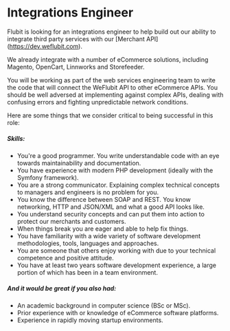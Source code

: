 Integrations Engineer
===========================

Flubit is looking for an integrations engineer to help build out our ability to integrate third party services with our [Merchant API] (https://dev.weflubit.com).

We already integrate with a number of eCommerce solutions, including Magento, OpenCart, Linnworks and Storefeeder. 

You will be working as part of the web services engineering team to write the code that will connect the WeFlubit API to other eCommerce APIs. You should be well adversed at implementing against complex APIs, dealing with confusing errors and fighting unpredictable network conditions.

Here are some things that we consider critical to being successful in this role:

##### Skills:
* You're a good programmer. You write understandable code with an eye towards maintainability and documentation.
* You have experience with modern PHP development (ideally with the Symfony framework).
* You are a strong communicator. Explaining complex technical concepts to managers and engineers is no problem for you.
* You know the difference between SOAP and REST. You know networking, HTTP and JSON/XML and what a good API looks like.
* You understand security concepts and can put them into action to protect our merchants and customers.
* When things break you are eager and able to help fix things.
* You have familiarity with a wide variety of software development methodologies, tools, languages and approaches.
* You are someone that others enjoy working with due to your technical competence and positive attitude.
* You have at least two years software development experience, a large portion of which has been in a team environment.

##### And it would be great if you also had:
* An academic background in computer science (BSc or MSc).
* Prior experience with or knowledge of eCommerce software platforms.
* Experience in rapidly moving startup environments.
